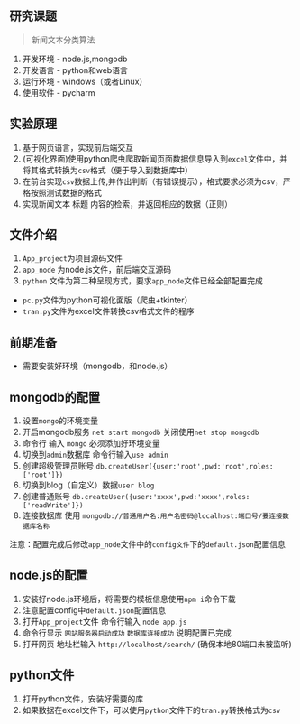 ## 研究课题

>新闻文本分类算法

1. 开发环境 - node.js,mongodb
2. 开发语言 - python和web语言
3. 运行环境 - windows（或者Linux）
4. 使用软件 - pycharm

## 实验原理

1. 基于网页语言，实现前后端交互
2. (可视化界面)使用python爬虫爬取新闻页面数据信息导入到`excel`文件中，并将其格式转换为`csv`格式（便于导入到数据库中）
3. 在前台实现`csv`数据上传,并作出判断（有错误提示），格式要求必须为csv，严格按照测试数据的格式
4. 实现新闻文本 标题 内容的检索，并返回相应的数据（正则）


## 文件介绍

1. `App_project`为项目源码文件
2. `app_node` 为node.js文件，前后端交互源码
3. `python` 文件为第二种呈现方式，要求`app_node`文件已经全部配置完成
- `pc.py`文件为python可视化面版（爬虫+tkinter）
- `tran.py`文件为excel文件转换csv格式文件的程序

## 前期准备

- 需要安装好环境（mongodb，和node.js）

## mongodb的配置

1. 设置`mongo`的环境变量
2. 开启mongodb服务 `net start mongodb` 关闭使用`net stop mongodb`
3. 命令行 输入 `mongo` 必须添加好环境变量
4. 切换到`admin`数据库 命令行输入`use admin`
5. 创建超级管理员账号 `db.createUser({user:'root',pwd:'root',roles:['root']})`
6. 切换到blog（自定义）数据`user blog`
7. 创建普通账号 `db.createUser({user:'xxxx',pwd:'xxxx',roles:['readWrite']})`
8. 连接数据库 使用 `mongodb://普通用户名:用户名密码@localhost:端口号/要连接数据库名称`

注意：配置完成后修改`app_node`文件中的`config文件`下的`default.json`配置信息

## node.js的配置

1. 安装好node.js环境后，将需要的模板信息使用`npm i`命令下载
2. 注意配置config中`default.json`配置信息
3. 打开`App_project`文件 命令行输入 `node app.js`
4. 命令行显示 `网站服务器启动成功` `数据库连接成功` 说明配置已完成
5. 打开网页 地址栏输入 `http://localhost/search/` (确保本地80端口未被监听)

## python文件

1. 打开python文件，安装好需要的库
2. 如果数据在excel文件下，可以使用`python`文件下的`tran.py`转换格式为`csv`